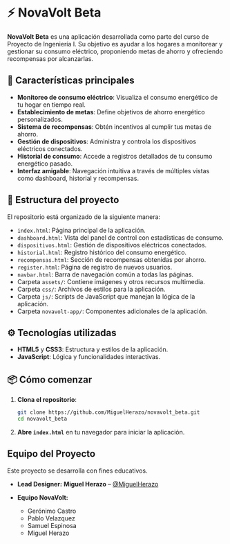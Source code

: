 # ⚡ NovaVolt Beta

**NovaVolt Beta** es una aplicación desarrollada como parte del curso de Proyecto de Ingeniería I. Su objetivo es ayudar a los hogares a monitorear y gestionar su consumo eléctrico, proponiendo metas de ahorro y ofreciendo recompensas por alcanzarlas.

## 🚀 Características principales

- **Monitoreo de consumo eléctrico**: Visualiza el consumo energético de tu hogar en tiempo real.
- **Establecimiento de metas**: Define objetivos de ahorro energético personalizados.
- **Sistema de recompensas**: Obtén incentivos al cumplir tus metas de ahorro.
- **Gestión de dispositivos**: Administra y controla los dispositivos eléctricos conectados.
- **Historial de consumo**: Accede a registros detallados de tu consumo energético pasado.
- **Interfaz amigable**: Navegación intuitiva a través de múltiples vistas como dashboard, historial y recompensas.

## 🧩 Estructura del proyecto

El repositorio está organizado de la siguiente manera:

- `index.html`: Página principal de la aplicación.
- `dashboard.html`: Vista del panel de control con estadísticas de consumo.
- `dispositivos.html`: Gestión de dispositivos eléctricos conectados.
- `historial.html`: Registro histórico del consumo energético.
- `recompensas.html`: Sección de recompensas obtenidas por ahorro.
- `register.html`: Página de registro de nuevos usuarios.
- `navbar.html`: Barra de navegación común a todas las páginas.
- Carpeta `assets/`: Contiene imágenes y otros recursos multimedia.
- Carpeta `css/`: Archivos de estilos para la aplicación.
- Carpeta `js/`: Scripts de JavaScript que manejan la lógica de la aplicación.
- Carpeta `novavolt-app/`: Componentes adicionales de la aplicación.

## ⚙️ Tecnologías utilizadas

- **HTML5** y **CSS3**: Estructura y estilos de la aplicación.
- **JavaScript**: Lógica y funcionalidades interactivas.

## 📦 Cómo comenzar

1. **Clona el repositorio**:

   ```bash
   git clone https://github.com/MiguelHerazo/novavolt_beta.git
   cd novavolt_beta
   ```

2. **Abre `index.html`** en tu navegador para iniciar la aplicación.

## Equipo del Proyecto

Este proyecto se desarrolla con fines educativos.

- **Lead Designer:** **Miguel Herazo** – [@MiguelHerazo](https://github.com/MiguelHerazo)

- **Equipo NovaVolt:**
  - Gerónimo Castro
  - Pablo Velazquez
  - Samuel Espinosa
  - Miguel Herazo



